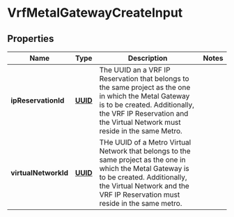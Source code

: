 
# VrfMetalGatewayCreateInput

## Properties
Name | Type | Description | Notes
------------ | ------------- | ------------- | -------------
**ipReservationId** | [**UUID**](UUID.md) | The UUID an a VRF IP Reservation that belongs to the same project as the one in which the Metal Gateway is to be created. Additionally, the VRF IP Reservation and the Virtual Network must reside in the same Metro. | 
**virtualNetworkId** | [**UUID**](UUID.md) | THe UUID of a Metro Virtual Network that belongs to the same project as the one in which the Metal Gateway is to be created. Additionally, the Virtual Network and the VRF IP Reservation must reside in the same metro. | 



